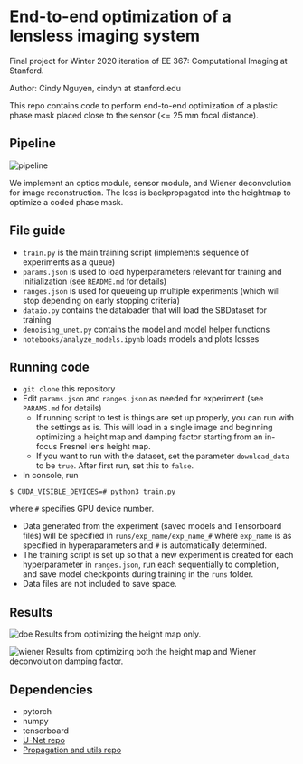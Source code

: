 # End-to-end optimization of a lensless imaging system

Final project for Winter 2020 iteration of EE 367: Computational Imaging at Stanford.

Author: Cindy Nguyen, cindyn at stanford.edu

This repo contains code to perform end-to-end optimization of a plastic phase mask placed close to the sensor (<= 25 mm focal distance).

## Pipeline
![pipeline](https://user-images.githubusercontent.com/21781041/76365430-8a440300-62e4-11ea-8903-5979883f99ee.png)

We implement an optics module, sensor module, and Wiener deconvolution for image reconstruction. The loss is backpropagated into the heightmap to optimize a coded phase mask.

## File guide
* `train.py` is the main training script (implements sequence of experiments as a queue)
* `params.json` is used to load hyperparameters relevant for training and initialization (see `README.md` for details)
* `ranges.json` is used for queueing up multiple experiments (which will stop depending on early stopping criteria)
* `dataio.py` contains the dataloader that will load the SBDataset for training
* `denoising_unet.py` contains the model and model helper functions
* `notebooks/analyze_models.ipynb` loads models and plots losses

## Running code
* `git clone` this repository
* Edit `params.json` and `ranges.json` as needed for experiment (see ```PARAMS.md``` for details)
    * If running script to test is things are set up properly, you can run with the settings as is. This will load in a single image and beginning optimizing a height map and damping factor starting from an in-focus Fresnel lens height map.
    * If you want to run with the dataset, set the parameter `download_data` to be `true`. After first run, set this to `false`.
* In console, run 
```ssh
$ CUDA_VISIBLE_DEVICES=# python3 train.py
```
where `#` specifies GPU device number.
* Data generated from the experiment (saved models and Tensorboard files) will be specified in `runs/exp_name/exp_name_#` where `exp_name` is as specified in hyperaparameters and `#` is automatically determined.
* The training script is set up so that a new experiment is created for each hyperparameter in `ranges.json`, run each sequentially to completion, and save model checkpoints during training in the `runs` folder. 
* Data files are not included to save space.

## Results
![doe](https://user-images.githubusercontent.com/21781041/76365740-54534e80-62e5-11ea-81c6-d718e3d0cd54.png)
Results from optimizing the height map only.

![wiener](https://user-images.githubusercontent.com/21781041/76365750-5cab8980-62e5-11ea-93b1-b138503c378b.png)
Results from optimizing both the height map and Wiener deconvolution damping factor.

## Dependencies
* pytorch
* numpy
* tensorboard
* [U-Net repo](https://github.com/vsitzmann/cifar10_denoising)
* [Propagation and utils repo](https://github.com/computational-imaging/citorch)